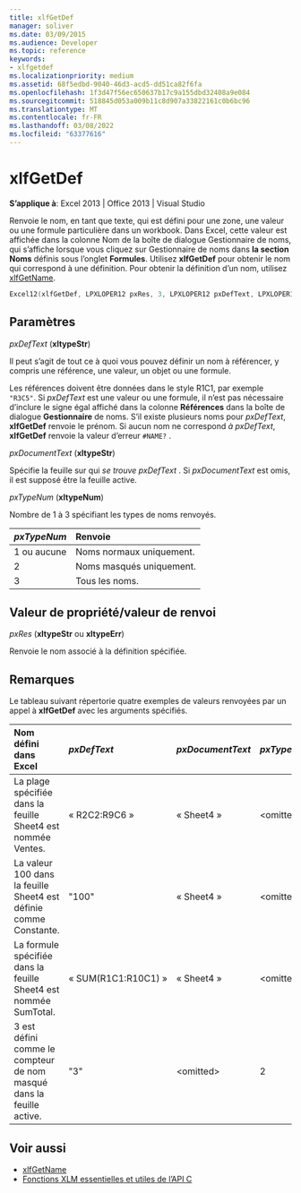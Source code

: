 ```yaml
---
title: xlfGetDef
manager: soliver
ms.date: 03/09/2015
ms.audience: Developer
ms.topic: reference
keywords:
- xlfgetdef
ms.localizationpriority: medium
ms.assetid: 68f5edbd-9040-46d3-acd5-dd51ca82f6fa
ms.openlocfilehash: 1f3d47f56ec650637b17c9a155dbd32408a9e084
ms.sourcegitcommit: 518845d053a009b11c8d907a33822161c0b6bc96
ms.translationtype: MT
ms.contentlocale: fr-FR
ms.lasthandoff: 03/08/2022
ms.locfileid: "63377616"
---
```

# <a name="xlfgetdef"></a>xlfGetDef

**S’applique à**: Excel 2013 | Office 2013 | Visual Studio
  
Renvoie le nom, en tant que texte, qui est défini pour une zone, une valeur ou une formule particulière dans un workbook. Dans Excel, cette valeur est affichée dans la colonne Nom de la  boîte de dialogue Gestionnaire  de noms, qui s’affiche lorsque vous cliquez sur Gestionnaire  de noms dans **la section Noms** définis sous l’onglet **Formules**. Utilisez **xlfGetDef** pour obtenir le nom qui correspond à une définition. Pour obtenir la définition d’un nom, utilisez [xlfGetName](xlfgetname.md).
  
```cpp
Excel12(xlfGetDef, LPXLOPER12 pxRes, 3, LPXLOPER12 pxDefText, LPXLOPER12 pxDocumentText, LPXLOPER12 pxTypeNum);
```

## <a name="parameters"></a>Paramètres

_pxDefText_ (**xltypeStr**)
  
Il peut s’agit de tout ce à quoi vous pouvez définir un nom à référencer, y compris une référence, une valeur, un objet ou une formule.
  
Les références doivent être données dans le style R1C1, par exemple `"R3C5"`. Si _pxDefText_ est une valeur ou une formule, il n’est pas nécessaire d’inclure le signe égal affiché dans la colonne **Références** dans la boîte de dialogue **Gestionnaire** de noms. S’il existe plusieurs noms pour _pxDefText_, **xlfGetDef** renvoie le prénom. Si aucun nom ne correspond _à pxDefText_, **xlfGetDef** renvoie la valeur d’erreur `#NAME?` .
  
_pxDocumentText_ (**xltypeStr**)
  
Spécifie la feuille sur qui _se trouve pxDefText_ . Si _pxDocumentText_ est omis, il est supposé être la feuille active.
  
_pxTypeNum_ (**xltypeNum**)
  
Nombre de 1 à 3 spécifiant les types de noms renvoyés.
  
|**_pxTypeNum_**|**Renvoie**|
|:-----|:-----|
|1 ou aucune  <br/> |Noms normaux uniquement. |
|2  <br/> |Noms masqués uniquement. |
|3  <br/> |Tous les noms. |

## <a name="property-valuereturn-value"></a>Valeur de propriété/valeur de renvoi

 _pxRes_ (**xltypeStr** ou **xltypeErr**)
  
Renvoie le nom associé à la définition spécifiée.
  
## <a name="remarks"></a>Remarques

Le tableau suivant répertorie quatre exemples de valeurs renvoyées par un appel à **xlfGetDef** avec les arguments spécifiés.
  
|**Nom défini dans Excel**|**_pxDefText_**|**_pxDocumentText_**|**_pxTypeNum_**|**Valeur renvoyée**|
|:-----|:-----|:-----|:-----|:-----|
|La plage spécifiée dans la feuille Sheet4 est nommée Ventes. |« R2C2:R9C6 »  <br/> |« Sheet4 »  <br/> |\<omitted\>  <br/> |« Ventes »  <br/> |
|La valeur 100 dans la feuille Sheet4 est définie comme Constante. |"100"  <br/> |« Sheet4 »  <br/> |\<omitted\>  <br/> |« Constante »  <br/> |
|La formule spécifiée dans la feuille Sheet4 est nommée SumTotal. |« SUM(R1C1:R10C1) »  <br/> |« Sheet4 »  <br/> |\<omitted\>  <br/> |« SumTotal »  <br/> |
|3 est défini comme le compteur de nom masqué dans la feuille active. |"3"  <br/> |\<omitted\>  <br/> |2  <br/> |« Counter »  <br/> |

## <a name="see-also"></a>Voir aussi

- [xlfGetName](xlfgetname.md)
- [Fonctions XLM essentielles et utiles de l’API C](essential-and-useful-c-api-xlm-functions.md)
